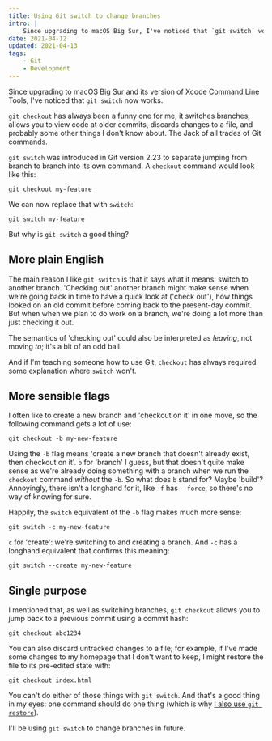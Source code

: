 ```yaml
---
title: Using Git switch to change branches
intro: |
    Since upgrading to macOS Big Sur, I've noticed that `git switch` works. But why do we need it when we've got `git checkout`?
date: 2021-04-12
updated: 2021-04-13
tags:
    - Git
    - Development
---
```


Since upgrading to macOS Big Sur and its version of Xcode Command Line Tools, I've noticed that `git switch` now works.

`git checkout` has always been a funny one for me; it switches branches, allows you to view code at older commits, discards changes to a file, and probably some other things I don't know about. The Jack of all trades of Git commands.

`git switch` was introduced in Git version 2.23 to separate jumping from branch to branch into its own command. A `checkout` command would look like this:

```git
git checkout my-feature
```

We can now replace that with `switch`:

```git
git switch my-feature
```

But why is `git switch` a good thing?


## More plain English

The main reason I like `git switch` is that it says what it means: switch to another branch. 'Checking out' another branch might make sense when we're going back in time to have a quick look at ('check out'), how things looked on an old commit before coming back to the present-day commit. But when when we plan to do work on a branch, we're doing a lot more than just checking it out.

The semantics of 'checking out' could also be interpreted as *leaving*, not moving *to*; it's a bit of an odd ball.

And if I'm teaching someone how to use Git, `checkout` has always required some explanation where `switch` won't.


## More sensible flags

I often like to create a new branch and 'checkout on it' in one move, so the following command gets a lot of use:

```git
git checkout -b my-new-feature
```

Using the `-b` flag means 'create a new branch that doesn't already exist, then checkout on it'. `b` for 'branch' I guess, but that doesn't quite make sense as we're already doing something with a branch when we run the `checkout` command *without* the `-b`. So what does `b` stand for? Maybe 'build'? Annoyingly, there isn't a longhand for it, like `-f` has `--force`, so there's no way of knowing for sure.

Happily, the `switch` equivalent of the `-b` flag makes much more sense:

```git
git switch -c my-new-feature
```

`c` for 'create': we're switching to and creating a branch. And `-c` has a longhand equivalent that confirms this meaning:

```git
git switch --create my-new-feature
```

## Single purpose

I mentioned that, as well as switching branches, `git checkout` allows you to jump back to a previous commit using a commit hash:

```git
git checkout abc1234
```

You can also discard untracked changes to a file; for example, if I've made some changes to my homepage that I don't want to keep, I might restore the file to its pre-edited state with:

```git
git checkout index.html
```

You can't do either of those things with `git switch`. And that's a good thing in my eyes: one command should do one thing (which is why [I also use `git restore`](/blog/git-restore-to-discard-changes)).

I'll be using `git switch` to change branches in future.
